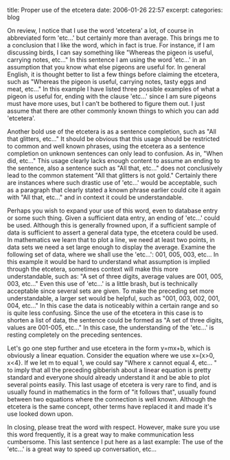 title: Proper use of the etcetera
date: 2006-01-26 22:57
excerpt: 
categories: blog

On review, I notice that I use the word 'etcetera' a lot, of course in abbreviated form 'etc...' but certainly more than average. This brings me to a conclusion that I like the word, which in fact is true. For instance, if I am discussing birds, I can say something like "Whereas the pigeon is useful, carrying notes, etc..." In this sentence I am using the word 'etc...' in an assumption that you know what else pigeons are useful for. In general English, it is thought better to list a few things before claiming the etcetera, such as "Whereas the pigeon is useful, carrying notes, tasty eggs and meat, etc..." In this example I have listed three possible examples of what a pigeon is useful for, ending with the clause 'etc...' since I am sure pigeons must have more uses, but I can't be bothered to figure them out. I just assume that there are other commonly known things to which you can add 'etcetera'.

Another bold use of the etcetera is as a sentence completion, such as "All that glitters, etc..." It should be obvious that this usage should be restricted to common and well known phrases, using the etcetera as a sentence completion on unknown sentences can only lead to confusion. As in, "When did, etc..." This usage clearly lacks enough content to assume an ending to the sentence, also a sentence such as "All that, etc..." does not conclusively lead to the common statement "All that glitters is not gold." Certainly there are instances where such drastic use of 'etc...' would be acceptable, such as a paragraph that clearly stated a known phrase earlier could cite it again with "All that, etc..." and in context it could be understandable.

Perhaps you wish to expand your use of this word, even to database entry or some such thing. Given a sufficient data entry, an ending of 'etc...' could be used. Although this is generally frowned upon, if a sufficient sample of data is sufficient to assert a general data type, the etcetera could be used. In mathematics we learn that to plot a line, we need at least two points, in data sets we need a set large enough to display the average. Examine the following set of data, where we shall use the 'etc...': 001, 005, 003, etc... In this example it would be hard to understand what assumption is implied through the etcetera, sometimes context will make this more understandable, such as: "A set of three digits, average values are 001, 005, 003, etc..." Even this use of 'etc...' is a little brash, but is technically acceptable since several sets are given. To make the preceding set more understandable, a larger set would be helpful, such as "001, 003, 002, 001, 004, etc..." In this case the data is noticeably within a certain range and so is quite less confusing. Since the use of the etcetera in this case is to shorten a list of data, the sentence could be formed as "A set of three digits, values are 001-005, etc..." In this case, the understanding of the 'etc...' is resting completely on the preceding sentences.

Let's go one step further and use etcetera in the form y=mx+b, which is obviously a linear equation. Consider the equation where we use x={x&gt;0, x&lt;4}. If we let m to equal 1, we could say "Where x cannot equal 4,  etc... " to imply that all the preceding gibberish about a linear equation is pretty standard and everyone should already understand it and be able to plot several points easily. This last usage of etcetera is very rare to find, and is usually found in mathematics in the form of "it follows that", usually found between two equations where the connection is well known. Although the etcetera is the same concept, other terms have replaced it and made it's use looked down upon.

In closing, please treat the word with respect. However, make sure you use this word frequently, it is a great way to make communication less cumbersome. This last sentence I put here as a last example: The use of the 'etc...' is a great way to speed up conversation, etc...